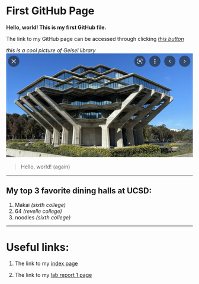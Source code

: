 # First GitHub Page

**Hello, world! This is my first GitHub file.**

The link to my GitHub page can be accessed through clicking [*this button*](https://yasminaj1.github.io/cse15l-lab-reports/)

*this is a cool picture of Geisel library* ![Geisel library](screenshot10.png)

>Hello, world! (again)


***


## My top 3 favorite dining halls at UCSD:

1. Makai *(sixth college)*
2. 64 *(revelle college)*
3. noodles *(sixth college)*

***

# Useful links:

1. The link to my [index page](https://yasminaj1.github.io/cse15l-lab-reports/index.html)

2. The link to my [lab report 1 page](https://yasminaj1.github.io/cse15l-lab-reports/lab-report-1-week-0.html)



